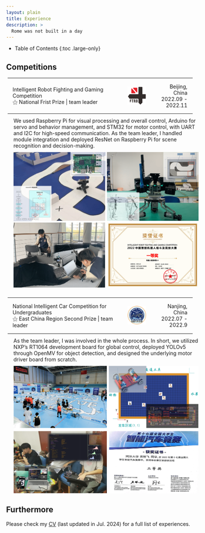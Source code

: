 ```yaml
---
layout: plain
title: Experience
description: >
  Rome was not built in a day
---
```



<!--************************************************************************************************-->

- Table of Contents
{:toc .large-only}

<!--************************************************************************************************-->

## Competitions

<!-- AI ROBOT -->
<table class="stretch-table" style="margin: 0.5em 0.25em; width: 100%; border-collapse: collapse;">
  <tbody>
    <tr>
      <!-- left -->
      <td style="padding: 1em; vertical-align: middle; width: 60%;">
        <div>
          <span class="bold-game-title">Intelligent Robot Fighting and Gaming Competition</span>
          <br>
          <span class="bold-light">⚝ National Frist Prize | team leader</span>
          <br>
        </div>
      </td>
      <!-- figure -->
      <td style="padding: 1em; text-align: center; vertical-align: middle; width: 20%;">
        <img src="/assets/icons/game-firb.png" alt="firb-logo" style="height: 50px; width: 50px;">
      </td>
      <!-- right -->
      <td style="padding: 1em; text-align: right; vertical-align: middle; width: 20%;">
        <div>
          <span class="bold-italic">Beijing, China</span>
          <br>
          <span class="bold-italic">2022.09 - 2022.11</span>
        </div>
      </td>
    </tr>
  </tbody>
</table>
<div style="padding-left: 20px; padding-top: 3px; padding-bottom: 3px; width: 100%">
  <span style="font-size: 14px;">
We used Raspberry Pi for visual processing and overall control, Arduino for servo and behavior management, and STM32 for motor control, with UART and I2C for high-speed communication. As the team leader, I handled module integration and deployed ResNet on Raspberry Pi for scene recognition and decision-making.
  </span>
</div>
<div style="padding-left: 20px; width: 100%; padding-top: 6px;">
  <img src="/assets/competitions/airobot.png" alt="game-smart-car-img" style="max-width: 100%; height: auto;">
</div>

<br>

<!-- SMART CAR -->
<table class="stretch-table" style="margin: 0.5em 0.25em; width: 100%; border-collapse: collapse;">
  <tbody>
    <tr>
      <!-- left -->
      <td style="padding: 1em; vertical-align: middle; width: 60%;">
        <div>
          <span class="bold-game-title">National Intelligent Car Competition for Undergraduates</span>
          <br>
          <span class="bold-light">⚝ East China Region Second Prize | team leader</span>
          <br>
        </div>
      </td>
      <!-- figure -->
      <td style="padding: 1em; text-align: center; vertical-align: middle; width: 20%;">
        <img src="/assets/icons/game-smartcarrace.png" alt="firb-logo" style="height: 50px; width: 50px;">
      </td>
      <!-- right -->
      <td style="padding: 1em; text-align: right; vertical-align: middle; width: 20%;">
        <div>
          <span class="bold-italic">Nanjing, China</span>
          <br>
          <span class="bold-italic">2022.07 - 2022.9</span>
        </div>
      </td>
    </tr>
  </tbody>
</table>
<div style="padding-left: 20px; padding-top: 3px; padding-bottom: 3px; width: 100%">
  <span style="font-size: 14px;">
  As the team leader, I was involved in the whole process. In short, we utilized NXP’s RT1064 development board for global control, deployed YOLOv5 through OpenMV for object detection, and designed the underlying motor driver board from scratch.
  </span>
</div>
<div style="padding-left: 20px; width: 100%; padding-top: 6px;">
  <img src="/assets/competitions/smartcar.png" alt="game-smart-car-img" style="max-width: 100%; height: auto;">
</div>


## Furthermore
Please check my [CV](https://drive.google.com/file/d/1RSJqJjzW-AM4KpqON2NGr2eTAeeCnpWI/view?usp=drive_link) (last updated in Jul. 2024) for a full list of experiences.

<!-- Please check my [CV](/assets//zhefei/cv.pdf) for a full list of experiences. -->
<!-- <p>
<iframe src="/assets//zhefei/cv.pdf" width="100%" height="500px">
    This browser does not support PDFs. Please download the PDF to view it: <a href="/assets//zhefei/cv.pdf">Download PDF</a>.
</iframe> 
-->
